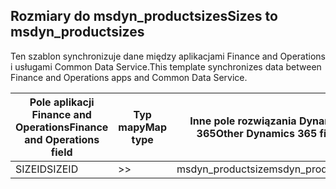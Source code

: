 ## <a name="sizes-to-msdyn_productsizes"></a><span data-ttu-id="015af-101">Rozmiary do msdyn_productsizes</span><span class="sxs-lookup"><span data-stu-id="015af-101">Sizes to msdyn_productsizes</span></span>

<span data-ttu-id="015af-102">Ten szablon synchronizuje dane między aplikacjami Finance and Operations i usługami Common Data Service.</span><span class="sxs-lookup"><span data-stu-id="015af-102">This template synchronizes data between Finance and Operations apps and Common Data Service.</span></span>

<span data-ttu-id="015af-103">Pole aplikacji Finance and Operations</span><span class="sxs-lookup"><span data-stu-id="015af-103">Finance and Operations field</span></span> | <span data-ttu-id="015af-104">Typ mapy</span><span class="sxs-lookup"><span data-stu-id="015af-104">Map type</span></span> | <span data-ttu-id="015af-105">Inne pole rozwiązania Dynamics 365</span><span class="sxs-lookup"><span data-stu-id="015af-105">Other Dynamics 365 field</span></span> | <span data-ttu-id="015af-106">Wartość domyślna</span><span class="sxs-lookup"><span data-stu-id="015af-106">Default value</span></span>
---|---|---|---
<span data-ttu-id="015af-107">SIZEID</span><span class="sxs-lookup"><span data-stu-id="015af-107">SIZEID</span></span> | >> | <span data-ttu-id="015af-108">msdyn_productsize</span><span class="sxs-lookup"><span data-stu-id="015af-108">msdyn_productsize</span></span> | 
